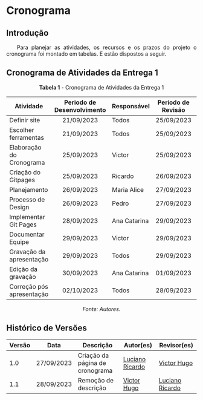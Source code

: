 # Cronograma

## Introdução
<p style="text-align: justify;">&emsp;&emsp;Para planejar as atividades, os recursos e os prazos do projeto o cronograma foi montado em tabelas. E estão dispostos a seguir. </p>

## Cronograma de Atividades da Entrega 1
<center>

**Tabela 1** - Cronograma de Atividades da Entrega 1

| Atividade                 | Periodo de Desenvolvimento | Responsável  | Periodo de Revisão | Revisores   |
| ------------------------- | :------------------------: | ------------ | :----------------: | ----------- |
| Definir site              |         21/09/2023         | Todos        |     25/09/2023     | Todos       |
| Escolher ferramentas      |         21/09/2023         | Todos        |     25/09/2023     | Todos       |
| Elaboração do Cronograma  |         25/09/2023         | Victor       |     25/09/2023     | Todos       |
| Criação do Gitpages       |         25/09/2023         | Ricardo      |     26/09/2023     | Maria Alice |
| Planejamento              |         26/09/2023         | Maria Alice  |     27/09/2023     | Gustavo     |
| Processo de Design        |         26/09/2023         | Pedro        |     27/09/2023     | Harry       |
| Implementar Git Pages     |         28/09/2023         | Ana Catarina |     29/09/2023     | Pedro       |
| Documentar Equipe         |         29/09/2023         | Victor       |     29/09/2023     | Todos       |
| Gravação da apresentação  |         29/09/2023         | Todos        |     29/09/2023     | Todos       |
| Edição da gravação        |         30/09/2023         | Ana Catarina |     01/09/2023     | Todos       |
| Correção pós apresentação |         02/10/2023         | Todos        |     28/09/2023     | Todos       |

_Fonte: Autores._

</center>

## Histórico de Versões

| Versão | Data       | Descrição                         | Autor(es)                                       | Revisor(es) |
| ------ | ---------- | --------------------------------- | ----------------------------------------------- | ----------- |
| 1.0    | 27/09/2023 | Criação da página de cronograma   | [Luciano Ricardo](https://github.com/l-ricardo) | [Victor Hugo](https://github.com/ViictorHugoo)|
| 1.1    | 28/09/2023 | Remoção de descrição              | [Victor Hugo](https://github.com/ViictorHugoo)  | [Luciano Ricardo](https://github.com/l-ricardo)     |
